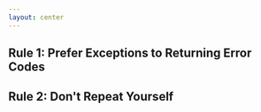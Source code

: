 ```yaml
---
layout: center
---
```


## Rule 1: Prefer Exceptions to Returning Error Codes
## Rule 2: Don't Repeat Yourself

<!--
1.  今天完成第三章function最后的一部分内容，主要就是两个规则。
-->